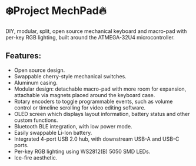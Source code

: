 # :snowflake:Project MechPad:fire:
DIY, modular, split, open source mechanical keyboard and macro-pad with per-key RGB lighting, built around the ATMEGA-32U4 microcontroller.

## Features:
- Open source design.
- Swappable cherry-style mechanical switches.
- Aluminum casing.
- Modular design: detachable macro-pad with more room for expansion, attachable via magnets placed around the keyboard case.
- Rotary encoders to toggle programmable events, such as volume control or timeline scrolling for video editing software.
- OLED screen which displays layout information, battery status and other custom functions.
- Bluetooth BLE integration, with low power mode.
- Easily swappable Li-Ion battery.
- Integrated 4-port USB 2.0 hub, with downstream USB-A and USB-C ports.
- Per-key RGB lighting using WS2812(B) 5050 SMD LEDs.
- Ice-fire aesthetic.
